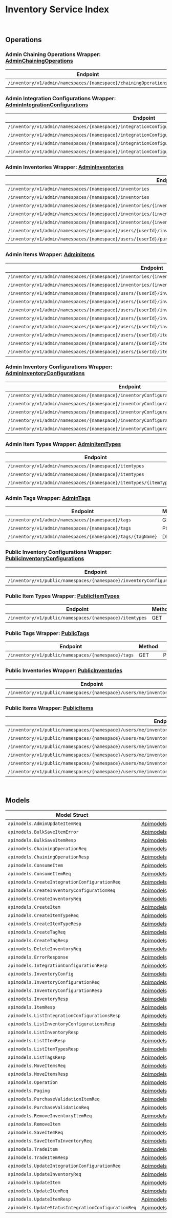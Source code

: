 [//]: # (Code generated. DO NOT EDIT.)

# Inventory Service Index

&nbsp;

## Operations

### Admin Chaining Operations Wrapper:  [AdminChainingOperations](../../inventory-sdk/pkg/wrapper_adminChainingOperations.go)
| Endpoint | Method | ID | Class | Wrapper | Example |
|---|---|---|---|---|---|
| `/inventory/v1/admin/namespaces/{namespace}/chainingOperations` | POST | AdminCreateChainingOperationsShort | [AdminCreateChainingOperationsShort](../../inventory-sdk/pkg/inventoryclient/admin_chaining_operations/admin_chaining_operations_client.go) | [AdminCreateChainingOperationsShort](../../inventory-sdk/pkg/wrapper_adminChainingOperations.go) | [AdminCreateChainingOperationsShort](../../samples/cli/cmd/inventory/adminChainingOperations/adminCreateChainingOperations.go) |

### Admin Integration Configurations Wrapper:  [AdminIntegrationConfigurations](../../inventory-sdk/pkg/wrapper_adminIntegrationConfigurations.go)
| Endpoint | Method | ID | Class | Wrapper | Example |
|---|---|---|---|---|---|
| `/inventory/v1/admin/namespaces/{namespace}/integrationConfigurations` | GET | AdminListIntegrationConfigurationsShort | [AdminListIntegrationConfigurationsShort](../../inventory-sdk/pkg/inventoryclient/admin_integration_configurations/admin_integration_configurations_client.go) | [AdminListIntegrationConfigurationsShort](../../inventory-sdk/pkg/wrapper_adminIntegrationConfigurations.go) | [AdminListIntegrationConfigurationsShort](../../samples/cli/cmd/inventory/adminIntegrationConfigurations/adminListIntegrationConfigurations.go) |
| `/inventory/v1/admin/namespaces/{namespace}/integrationConfigurations` | POST | AdminCreateIntegrationConfigurationShort | [AdminCreateIntegrationConfigurationShort](../../inventory-sdk/pkg/inventoryclient/admin_integration_configurations/admin_integration_configurations_client.go) | [AdminCreateIntegrationConfigurationShort](../../inventory-sdk/pkg/wrapper_adminIntegrationConfigurations.go) | [AdminCreateIntegrationConfigurationShort](../../samples/cli/cmd/inventory/adminIntegrationConfigurations/adminCreateIntegrationConfiguration.go) |
| `/inventory/v1/admin/namespaces/{namespace}/integrationConfigurations/{integrationConfigurationId}` | PUT | AdminUpdateIntegrationConfigurationShort | [AdminUpdateIntegrationConfigurationShort](../../inventory-sdk/pkg/inventoryclient/admin_integration_configurations/admin_integration_configurations_client.go) | [AdminUpdateIntegrationConfigurationShort](../../inventory-sdk/pkg/wrapper_adminIntegrationConfigurations.go) | [AdminUpdateIntegrationConfigurationShort](../../samples/cli/cmd/inventory/adminIntegrationConfigurations/adminUpdateIntegrationConfiguration.go) |
| `/inventory/v1/admin/namespaces/{namespace}/integrationConfigurations/{integrationConfigurationId}/status` | PUT | AdminUpdateStatusIntegrationConfigurationShort | [AdminUpdateStatusIntegrationConfigurationShort](../../inventory-sdk/pkg/inventoryclient/admin_integration_configurations/admin_integration_configurations_client.go) | [AdminUpdateStatusIntegrationConfigurationShort](../../inventory-sdk/pkg/wrapper_adminIntegrationConfigurations.go) | [AdminUpdateStatusIntegrationConfigurationShort](../../samples/cli/cmd/inventory/adminIntegrationConfigurations/adminUpdateStatusIntegrationConfiguration.go) |

### Admin Inventories Wrapper:  [AdminInventories](../../inventory-sdk/pkg/wrapper_adminInventories.go)
| Endpoint | Method | ID | Class | Wrapper | Example |
|---|---|---|---|---|---|
| `/inventory/v1/admin/namespaces/{namespace}/inventories` | GET | AdminListInventoriesShort | [AdminListInventoriesShort](../../inventory-sdk/pkg/inventoryclient/admin_inventories/admin_inventories_client.go) | [AdminListInventoriesShort](../../inventory-sdk/pkg/wrapper_adminInventories.go) | [AdminListInventoriesShort](../../samples/cli/cmd/inventory/adminInventories/adminListInventories.go) |
| `/inventory/v1/admin/namespaces/{namespace}/inventories` | POST | AdminCreateInventoryShort | [AdminCreateInventoryShort](../../inventory-sdk/pkg/inventoryclient/admin_inventories/admin_inventories_client.go) | [AdminCreateInventoryShort](../../inventory-sdk/pkg/wrapper_adminInventories.go) | [AdminCreateInventoryShort](../../samples/cli/cmd/inventory/adminInventories/adminCreateInventory.go) |
| `/inventory/v1/admin/namespaces/{namespace}/inventories/{inventoryId}` | GET | AdminGetInventoryShort | [AdminGetInventoryShort](../../inventory-sdk/pkg/inventoryclient/admin_inventories/admin_inventories_client.go) | [AdminGetInventoryShort](../../inventory-sdk/pkg/wrapper_adminInventories.go) | [AdminGetInventoryShort](../../samples/cli/cmd/inventory/adminInventories/adminGetInventory.go) |
| `/inventory/v1/admin/namespaces/{namespace}/inventories/{inventoryId}` | PUT | AdminUpdateInventoryShort | [AdminUpdateInventoryShort](../../inventory-sdk/pkg/inventoryclient/admin_inventories/admin_inventories_client.go) | [AdminUpdateInventoryShort](../../inventory-sdk/pkg/wrapper_adminInventories.go) | [AdminUpdateInventoryShort](../../samples/cli/cmd/inventory/adminInventories/adminUpdateInventory.go) |
| `/inventory/v1/admin/namespaces/{namespace}/inventories/{inventoryId}` | DELETE | DeleteInventoryShort | [DeleteInventoryShort](../../inventory-sdk/pkg/inventoryclient/admin_inventories/admin_inventories_client.go) | [DeleteInventoryShort](../../inventory-sdk/pkg/wrapper_adminInventories.go) | [DeleteInventoryShort](../../samples/cli/cmd/inventory/adminInventories/deleteInventory.go) |
| `/inventory/v1/admin/namespaces/{namespace}/users/{userId}/inventoryConfigurations/{inventoryConfigurationCode}/inventories` | PUT | AdminUpdateUserInventoriesByInventoryCodeShort | [AdminUpdateUserInventoriesByInventoryCodeShort](../../inventory-sdk/pkg/inventoryclient/admin_inventories/admin_inventories_client.go) | [AdminUpdateUserInventoriesByInventoryCodeShort](../../inventory-sdk/pkg/wrapper_adminInventories.go) | [AdminUpdateUserInventoriesByInventoryCodeShort](../../samples/cli/cmd/inventory/adminInventories/adminUpdateUserInventoriesByInventoryCode.go) |
| `/inventory/v1/admin/namespaces/{namespace}/users/{userId}/purchaseable` | POST | AdminPurchasableShort | [AdminPurchasableShort](../../inventory-sdk/pkg/inventoryclient/admin_inventories/admin_inventories_client.go) | [AdminPurchasableShort](../../inventory-sdk/pkg/wrapper_adminInventories.go) | [AdminPurchasableShort](../../samples/cli/cmd/inventory/adminInventories/adminPurchasable.go) |

### Admin Items Wrapper:  [AdminItems](../../inventory-sdk/pkg/wrapper_adminItems.go)
| Endpoint | Method | ID | Class | Wrapper | Example |
|---|---|---|---|---|---|
| `/inventory/v1/admin/namespaces/{namespace}/inventories/{inventoryId}/items` | GET | AdminListItemsShort | [AdminListItemsShort](../../inventory-sdk/pkg/inventoryclient/admin_items/admin_items_client.go) | [AdminListItemsShort](../../inventory-sdk/pkg/wrapper_adminItems.go) | [AdminListItemsShort](../../samples/cli/cmd/inventory/adminItems/adminListItems.go) |
| `/inventory/v1/admin/namespaces/{namespace}/inventories/{inventoryId}/slots/{slotId}/sourceItems/{sourceItemId}` | GET | AdminGetInventoryItemShort | [AdminGetInventoryItemShort](../../inventory-sdk/pkg/inventoryclient/admin_items/admin_items_client.go) | [AdminGetInventoryItemShort](../../inventory-sdk/pkg/wrapper_adminItems.go) | [AdminGetInventoryItemShort](../../samples/cli/cmd/inventory/adminItems/adminGetInventoryItem.go) |
| `/inventory/v1/admin/namespaces/{namespace}/users/{userId}/inventories/{inventoryId}/consume` | POST | AdminConsumeUserItemShort | [AdminConsumeUserItemShort](../../inventory-sdk/pkg/inventoryclient/admin_items/admin_items_client.go) | [AdminConsumeUserItemShort](../../inventory-sdk/pkg/wrapper_adminItems.go) | [AdminConsumeUserItemShort](../../samples/cli/cmd/inventory/adminItems/adminConsumeUserItem.go) |
| `/inventory/v1/admin/namespaces/{namespace}/users/{userId}/inventories/{inventoryId}/items` | PUT | AdminBulkUpdateMyItemsShort | [AdminBulkUpdateMyItemsShort](../../inventory-sdk/pkg/inventoryclient/admin_items/admin_items_client.go) | [AdminBulkUpdateMyItemsShort](../../inventory-sdk/pkg/wrapper_adminItems.go) | [AdminBulkUpdateMyItemsShort](../../samples/cli/cmd/inventory/adminItems/adminBulkUpdateMyItems.go) |
| `/inventory/v1/admin/namespaces/{namespace}/users/{userId}/inventories/{inventoryId}/items` | POST | AdminSaveItemToInventoryShort | [AdminSaveItemToInventoryShort](../../inventory-sdk/pkg/inventoryclient/admin_items/admin_items_client.go) | [AdminSaveItemToInventoryShort](../../inventory-sdk/pkg/wrapper_adminItems.go) | [AdminSaveItemToInventoryShort](../../samples/cli/cmd/inventory/adminItems/adminSaveItemToInventory.go) |
| `/inventory/v1/admin/namespaces/{namespace}/users/{userId}/inventories/{inventoryId}/items` | DELETE | AdminBulkRemoveItemsShort | [AdminBulkRemoveItemsShort](../../inventory-sdk/pkg/inventoryclient/admin_items/admin_items_client.go) | [AdminBulkRemoveItemsShort](../../inventory-sdk/pkg/wrapper_adminItems.go) | [AdminBulkRemoveItemsShort](../../samples/cli/cmd/inventory/adminItems/adminBulkRemoveItems.go) |
| `/inventory/v1/admin/namespaces/{namespace}/users/{userId}/inventories/{inventoryId}/items/bulk` | POST | AdminBulkSaveItemToInventoryShort | [AdminBulkSaveItemToInventoryShort](../../inventory-sdk/pkg/inventoryclient/admin_items/admin_items_client.go) | [AdminBulkSaveItemToInventoryShort](../../inventory-sdk/pkg/wrapper_adminItems.go) | [AdminBulkSaveItemToInventoryShort](../../samples/cli/cmd/inventory/adminItems/adminBulkSaveItemToInventory.go) |
| `/inventory/v1/admin/namespaces/{namespace}/users/{userId}/items` | POST | AdminSaveItemShort | [AdminSaveItemShort](../../inventory-sdk/pkg/inventoryclient/admin_items/admin_items_client.go) | [AdminSaveItemShort](../../inventory-sdk/pkg/wrapper_adminItems.go) | [AdminSaveItemShort](../../samples/cli/cmd/inventory/adminItems/adminSaveItem.go) |
| `/inventory/v1/admin/namespaces/{namespace}/users/{userId}/items/bulk` | POST | AdminBulkSaveItemShort | [AdminBulkSaveItemShort](../../inventory-sdk/pkg/inventoryclient/admin_items/admin_items_client.go) | [AdminBulkSaveItemShort](../../inventory-sdk/pkg/wrapper_adminItems.go) | [AdminBulkSaveItemShort](../../samples/cli/cmd/inventory/adminItems/adminBulkSaveItem.go) |
| `/inventory/v1/admin/namespaces/{namespace}/users/{userId}/items/entitlements/sync` | PUT | AdminSyncUserEntitlementsShort | [AdminSyncUserEntitlementsShort](../../inventory-sdk/pkg/inventoryclient/admin_items/admin_items_client.go) | [AdminSyncUserEntitlementsShort](../../inventory-sdk/pkg/wrapper_adminItems.go) | [AdminSyncUserEntitlementsShort](../../samples/cli/cmd/inventory/adminItems/adminSyncUserEntitlements.go) |

### Admin Inventory Configurations Wrapper:  [AdminInventoryConfigurations](../../inventory-sdk/pkg/wrapper_adminInventoryConfigurations.go)
| Endpoint | Method | ID | Class | Wrapper | Example |
|---|---|---|---|---|---|
| `/inventory/v1/admin/namespaces/{namespace}/inventoryConfigurations` | GET | AdminListInventoryConfigurationsShort | [AdminListInventoryConfigurationsShort](../../inventory-sdk/pkg/inventoryclient/admin_inventory_configurations/admin_inventory_configurations_client.go) | [AdminListInventoryConfigurationsShort](../../inventory-sdk/pkg/wrapper_adminInventoryConfigurations.go) | [AdminListInventoryConfigurationsShort](../../samples/cli/cmd/inventory/adminInventoryConfigurations/adminListInventoryConfigurations.go) |
| `/inventory/v1/admin/namespaces/{namespace}/inventoryConfigurations` | POST | AdminCreateInventoryConfigurationShort | [AdminCreateInventoryConfigurationShort](../../inventory-sdk/pkg/inventoryclient/admin_inventory_configurations/admin_inventory_configurations_client.go) | [AdminCreateInventoryConfigurationShort](../../inventory-sdk/pkg/wrapper_adminInventoryConfigurations.go) | [AdminCreateInventoryConfigurationShort](../../samples/cli/cmd/inventory/adminInventoryConfigurations/adminCreateInventoryConfiguration.go) |
| `/inventory/v1/admin/namespaces/{namespace}/inventoryConfigurations/{inventoryConfigurationId}` | GET | AdminGetInventoryConfigurationShort | [AdminGetInventoryConfigurationShort](../../inventory-sdk/pkg/inventoryclient/admin_inventory_configurations/admin_inventory_configurations_client.go) | [AdminGetInventoryConfigurationShort](../../inventory-sdk/pkg/wrapper_adminInventoryConfigurations.go) | [AdminGetInventoryConfigurationShort](../../samples/cli/cmd/inventory/adminInventoryConfigurations/adminGetInventoryConfiguration.go) |
| `/inventory/v1/admin/namespaces/{namespace}/inventoryConfigurations/{inventoryConfigurationId}` | PUT | AdminUpdateInventoryConfigurationShort | [AdminUpdateInventoryConfigurationShort](../../inventory-sdk/pkg/inventoryclient/admin_inventory_configurations/admin_inventory_configurations_client.go) | [AdminUpdateInventoryConfigurationShort](../../inventory-sdk/pkg/wrapper_adminInventoryConfigurations.go) | [AdminUpdateInventoryConfigurationShort](../../samples/cli/cmd/inventory/adminInventoryConfigurations/adminUpdateInventoryConfiguration.go) |
| `/inventory/v1/admin/namespaces/{namespace}/inventoryConfigurations/{inventoryConfigurationId}` | DELETE | AdminDeleteInventoryConfigurationShort | [AdminDeleteInventoryConfigurationShort](../../inventory-sdk/pkg/inventoryclient/admin_inventory_configurations/admin_inventory_configurations_client.go) | [AdminDeleteInventoryConfigurationShort](../../inventory-sdk/pkg/wrapper_adminInventoryConfigurations.go) | [AdminDeleteInventoryConfigurationShort](../../samples/cli/cmd/inventory/adminInventoryConfigurations/adminDeleteInventoryConfiguration.go) |

### Admin Item Types Wrapper:  [AdminItemTypes](../../inventory-sdk/pkg/wrapper_adminItemTypes.go)
| Endpoint | Method | ID | Class | Wrapper | Example |
|---|---|---|---|---|---|
| `/inventory/v1/admin/namespaces/{namespace}/itemtypes` | GET | AdminListItemTypesShort | [AdminListItemTypesShort](../../inventory-sdk/pkg/inventoryclient/admin_item_types/admin_item_types_client.go) | [AdminListItemTypesShort](../../inventory-sdk/pkg/wrapper_adminItemTypes.go) | [AdminListItemTypesShort](../../samples/cli/cmd/inventory/adminItemTypes/adminListItemTypes.go) |
| `/inventory/v1/admin/namespaces/{namespace}/itemtypes` | POST | AdminCreateItemTypeShort | [AdminCreateItemTypeShort](../../inventory-sdk/pkg/inventoryclient/admin_item_types/admin_item_types_client.go) | [AdminCreateItemTypeShort](../../inventory-sdk/pkg/wrapper_adminItemTypes.go) | [AdminCreateItemTypeShort](../../samples/cli/cmd/inventory/adminItemTypes/adminCreateItemType.go) |
| `/inventory/v1/admin/namespaces/{namespace}/itemtypes/{itemTypeName}` | DELETE | AdminDeleteItemTypeShort | [AdminDeleteItemTypeShort](../../inventory-sdk/pkg/inventoryclient/admin_item_types/admin_item_types_client.go) | [AdminDeleteItemTypeShort](../../inventory-sdk/pkg/wrapper_adminItemTypes.go) | [AdminDeleteItemTypeShort](../../samples/cli/cmd/inventory/adminItemTypes/adminDeleteItemType.go) |

### Admin Tags Wrapper:  [AdminTags](../../inventory-sdk/pkg/wrapper_adminTags.go)
| Endpoint | Method | ID | Class | Wrapper | Example |
|---|---|---|---|---|---|
| `/inventory/v1/admin/namespaces/{namespace}/tags` | GET | AdminListTagsShort | [AdminListTagsShort](../../inventory-sdk/pkg/inventoryclient/admin_tags/admin_tags_client.go) | [AdminListTagsShort](../../inventory-sdk/pkg/wrapper_adminTags.go) | [AdminListTagsShort](../../samples/cli/cmd/inventory/adminTags/adminListTags.go) |
| `/inventory/v1/admin/namespaces/{namespace}/tags` | POST | AdminCreateTagShort | [AdminCreateTagShort](../../inventory-sdk/pkg/inventoryclient/admin_tags/admin_tags_client.go) | [AdminCreateTagShort](../../inventory-sdk/pkg/wrapper_adminTags.go) | [AdminCreateTagShort](../../samples/cli/cmd/inventory/adminTags/adminCreateTag.go) |
| `/inventory/v1/admin/namespaces/{namespace}/tags/{tagName}` | DELETE | AdminDeleteTagShort | [AdminDeleteTagShort](../../inventory-sdk/pkg/inventoryclient/admin_tags/admin_tags_client.go) | [AdminDeleteTagShort](../../inventory-sdk/pkg/wrapper_adminTags.go) | [AdminDeleteTagShort](../../samples/cli/cmd/inventory/adminTags/adminDeleteTag.go) |

### Public Inventory Configurations Wrapper:  [PublicInventoryConfigurations](../../inventory-sdk/pkg/wrapper_publicInventoryConfigurations.go)
| Endpoint | Method | ID | Class | Wrapper | Example |
|---|---|---|---|---|---|
| `/inventory/v1/public/namespaces/{namespace}/inventoryConfigurations` | GET | PublicListInventoryConfigurationsShort | [PublicListInventoryConfigurationsShort](../../inventory-sdk/pkg/inventoryclient/public_inventory_configurations/public_inventory_configurations_client.go) | [PublicListInventoryConfigurationsShort](../../inventory-sdk/pkg/wrapper_publicInventoryConfigurations.go) | [PublicListInventoryConfigurationsShort](../../samples/cli/cmd/inventory/publicInventoryConfigurations/publicListInventoryConfigurations.go) |

### Public Item Types Wrapper:  [PublicItemTypes](../../inventory-sdk/pkg/wrapper_publicItemTypes.go)
| Endpoint | Method | ID | Class | Wrapper | Example |
|---|---|---|---|---|---|
| `/inventory/v1/public/namespaces/{namespace}/itemtypes` | GET | PublicListItemTypesShort | [PublicListItemTypesShort](../../inventory-sdk/pkg/inventoryclient/public_item_types/public_item_types_client.go) | [PublicListItemTypesShort](../../inventory-sdk/pkg/wrapper_publicItemTypes.go) | [PublicListItemTypesShort](../../samples/cli/cmd/inventory/publicItemTypes/publicListItemTypes.go) |

### Public Tags Wrapper:  [PublicTags](../../inventory-sdk/pkg/wrapper_publicTags.go)
| Endpoint | Method | ID | Class | Wrapper | Example |
|---|---|---|---|---|---|
| `/inventory/v1/public/namespaces/{namespace}/tags` | GET | PublicListTagsShort | [PublicListTagsShort](../../inventory-sdk/pkg/inventoryclient/public_tags/public_tags_client.go) | [PublicListTagsShort](../../inventory-sdk/pkg/wrapper_publicTags.go) | [PublicListTagsShort](../../samples/cli/cmd/inventory/publicTags/publicListTags.go) |

### Public Inventories Wrapper:  [PublicInventories](../../inventory-sdk/pkg/wrapper_publicInventories.go)
| Endpoint | Method | ID | Class | Wrapper | Example |
|---|---|---|---|---|---|
| `/inventory/v1/public/namespaces/{namespace}/users/me/inventories` | GET | PublicListInventoriesShort | [PublicListInventoriesShort](../../inventory-sdk/pkg/inventoryclient/public_inventories/public_inventories_client.go) | [PublicListInventoriesShort](../../inventory-sdk/pkg/wrapper_publicInventories.go) | [PublicListInventoriesShort](../../samples/cli/cmd/inventory/publicInventories/publicListInventories.go) |

### Public Items Wrapper:  [PublicItems](../../inventory-sdk/pkg/wrapper_publicItems.go)
| Endpoint | Method | ID | Class | Wrapper | Example |
|---|---|---|---|---|---|
| `/inventory/v1/public/namespaces/{namespace}/users/me/inventories/{inventoryId}/consume` | POST | PublicConsumeMyItemShort | [PublicConsumeMyItemShort](../../inventory-sdk/pkg/inventoryclient/public_items/public_items_client.go) | [PublicConsumeMyItemShort](../../inventory-sdk/pkg/wrapper_publicItems.go) | [PublicConsumeMyItemShort](../../samples/cli/cmd/inventory/publicItems/publicConsumeMyItem.go) |
| `/inventory/v1/public/namespaces/{namespace}/users/me/inventories/{inventoryId}/items` | GET | PublicListItemsShort | [PublicListItemsShort](../../inventory-sdk/pkg/inventoryclient/public_items/public_items_client.go) | [PublicListItemsShort](../../inventory-sdk/pkg/wrapper_publicItems.go) | [PublicListItemsShort](../../samples/cli/cmd/inventory/publicItems/publicListItems.go) |
| `/inventory/v1/public/namespaces/{namespace}/users/me/inventories/{inventoryId}/items` | PUT | PublicBulkUpdateMyItemsShort | [PublicBulkUpdateMyItemsShort](../../inventory-sdk/pkg/inventoryclient/public_items/public_items_client.go) | [PublicBulkUpdateMyItemsShort](../../inventory-sdk/pkg/wrapper_publicItems.go) | [PublicBulkUpdateMyItemsShort](../../samples/cli/cmd/inventory/publicItems/publicBulkUpdateMyItems.go) |
| `/inventory/v1/public/namespaces/{namespace}/users/me/inventories/{inventoryId}/items` | DELETE | PublicBulkRemoveMyItemsShort | [PublicBulkRemoveMyItemsShort](../../inventory-sdk/pkg/inventoryclient/public_items/public_items_client.go) | [PublicBulkRemoveMyItemsShort](../../inventory-sdk/pkg/wrapper_publicItems.go) | [PublicBulkRemoveMyItemsShort](../../samples/cli/cmd/inventory/publicItems/publicBulkRemoveMyItems.go) |
| `/inventory/v1/public/namespaces/{namespace}/users/me/inventories/{inventoryId}/items/movement` | POST | PublicMoveMyItemsShort | [PublicMoveMyItemsShort](../../inventory-sdk/pkg/inventoryclient/public_items/public_items_client.go) | [PublicMoveMyItemsShort](../../inventory-sdk/pkg/wrapper_publicItems.go) | [PublicMoveMyItemsShort](../../samples/cli/cmd/inventory/publicItems/publicMoveMyItems.go) |
| `/inventory/v1/public/namespaces/{namespace}/users/me/inventories/{inventoryId}/slots/{slotId}/sourceItems/{sourceItemId}` | GET | PublicGetItemShort | [PublicGetItemShort](../../inventory-sdk/pkg/inventoryclient/public_items/public_items_client.go) | [PublicGetItemShort](../../inventory-sdk/pkg/wrapper_publicItems.go) | [PublicGetItemShort](../../samples/cli/cmd/inventory/publicItems/publicGetItem.go) |


&nbsp;  

## Models

| Model Struct | Class |
|---|---|
| `apimodels.AdminUpdateItemReq` | [ApimodelsAdminUpdateItemReq ](../../inventory-sdk/pkg/inventoryclientmodels/apimodels_admin_update_item_req.go) |
| `apimodels.BulkSaveItemError` | [ApimodelsBulkSaveItemError ](../../inventory-sdk/pkg/inventoryclientmodels/apimodels_bulk_save_item_error.go) |
| `apimodels.BulkSaveItemResp` | [ApimodelsBulkSaveItemResp ](../../inventory-sdk/pkg/inventoryclientmodels/apimodels_bulk_save_item_resp.go) |
| `apimodels.ChainingOperationReq` | [ApimodelsChainingOperationReq ](../../inventory-sdk/pkg/inventoryclientmodels/apimodels_chaining_operation_req.go) |
| `apimodels.ChainingOperationResp` | [ApimodelsChainingOperationResp ](../../inventory-sdk/pkg/inventoryclientmodels/apimodels_chaining_operation_resp.go) |
| `apimodels.ConsumeItem` | [ApimodelsConsumeItem ](../../inventory-sdk/pkg/inventoryclientmodels/apimodels_consume_item.go) |
| `apimodels.ConsumeItemReq` | [ApimodelsConsumeItemReq ](../../inventory-sdk/pkg/inventoryclientmodels/apimodels_consume_item_req.go) |
| `apimodels.CreateIntegrationConfigurationReq` | [ApimodelsCreateIntegrationConfigurationReq ](../../inventory-sdk/pkg/inventoryclientmodels/apimodels_create_integration_configuration_req.go) |
| `apimodels.CreateInventoryConfigurationReq` | [ApimodelsCreateInventoryConfigurationReq ](../../inventory-sdk/pkg/inventoryclientmodels/apimodels_create_inventory_configuration_req.go) |
| `apimodels.CreateInventoryReq` | [ApimodelsCreateInventoryReq ](../../inventory-sdk/pkg/inventoryclientmodels/apimodels_create_inventory_req.go) |
| `apimodels.CreateItem` | [ApimodelsCreateItem ](../../inventory-sdk/pkg/inventoryclientmodels/apimodels_create_item.go) |
| `apimodels.CreateItemTypeReq` | [ApimodelsCreateItemTypeReq ](../../inventory-sdk/pkg/inventoryclientmodels/apimodels_create_item_type_req.go) |
| `apimodels.CreateItemTypeResp` | [ApimodelsCreateItemTypeResp ](../../inventory-sdk/pkg/inventoryclientmodels/apimodels_create_item_type_resp.go) |
| `apimodels.CreateTagReq` | [ApimodelsCreateTagReq ](../../inventory-sdk/pkg/inventoryclientmodels/apimodels_create_tag_req.go) |
| `apimodels.CreateTagResp` | [ApimodelsCreateTagResp ](../../inventory-sdk/pkg/inventoryclientmodels/apimodels_create_tag_resp.go) |
| `apimodels.DeleteInventoryReq` | [ApimodelsDeleteInventoryReq ](../../inventory-sdk/pkg/inventoryclientmodels/apimodels_delete_inventory_req.go) |
| `apimodels.ErrorResponse` | [ApimodelsErrorResponse ](../../inventory-sdk/pkg/inventoryclientmodels/apimodels_error_response.go) |
| `apimodels.IntegrationConfigurationResp` | [ApimodelsIntegrationConfigurationResp ](../../inventory-sdk/pkg/inventoryclientmodels/apimodels_integration_configuration_resp.go) |
| `apimodels.InventoryConfig` | [ApimodelsInventoryConfig ](../../inventory-sdk/pkg/inventoryclientmodels/apimodels_inventory_config.go) |
| `apimodels.InventoryConfigurationReq` | [ApimodelsInventoryConfigurationReq ](../../inventory-sdk/pkg/inventoryclientmodels/apimodels_inventory_configuration_req.go) |
| `apimodels.InventoryConfigurationResp` | [ApimodelsInventoryConfigurationResp ](../../inventory-sdk/pkg/inventoryclientmodels/apimodels_inventory_configuration_resp.go) |
| `apimodels.InventoryResp` | [ApimodelsInventoryResp ](../../inventory-sdk/pkg/inventoryclientmodels/apimodels_inventory_resp.go) |
| `apimodels.ItemResp` | [ApimodelsItemResp ](../../inventory-sdk/pkg/inventoryclientmodels/apimodels_item_resp.go) |
| `apimodels.ListIntegrationConfigurationsResp` | [ApimodelsListIntegrationConfigurationsResp ](../../inventory-sdk/pkg/inventoryclientmodels/apimodels_list_integration_configurations_resp.go) |
| `apimodels.ListInventoryConfigurationsResp` | [ApimodelsListInventoryConfigurationsResp ](../../inventory-sdk/pkg/inventoryclientmodels/apimodels_list_inventory_configurations_resp.go) |
| `apimodels.ListInventoryResp` | [ApimodelsListInventoryResp ](../../inventory-sdk/pkg/inventoryclientmodels/apimodels_list_inventory_resp.go) |
| `apimodels.ListItemResp` | [ApimodelsListItemResp ](../../inventory-sdk/pkg/inventoryclientmodels/apimodels_list_item_resp.go) |
| `apimodels.ListItemTypesResp` | [ApimodelsListItemTypesResp ](../../inventory-sdk/pkg/inventoryclientmodels/apimodels_list_item_types_resp.go) |
| `apimodels.ListTagsResp` | [ApimodelsListTagsResp ](../../inventory-sdk/pkg/inventoryclientmodels/apimodels_list_tags_resp.go) |
| `apimodels.MoveItemsReq` | [ApimodelsMoveItemsReq ](../../inventory-sdk/pkg/inventoryclientmodels/apimodels_move_items_req.go) |
| `apimodels.MoveItemsResp` | [ApimodelsMoveItemsResp ](../../inventory-sdk/pkg/inventoryclientmodels/apimodels_move_items_resp.go) |
| `apimodels.Operation` | [ApimodelsOperation ](../../inventory-sdk/pkg/inventoryclientmodels/apimodels_operation.go) |
| `apimodels.Paging` | [ApimodelsPaging ](../../inventory-sdk/pkg/inventoryclientmodels/apimodels_paging.go) |
| `apimodels.PurchaseValidationItemReq` | [ApimodelsPurchaseValidationItemReq ](../../inventory-sdk/pkg/inventoryclientmodels/apimodels_purchase_validation_item_req.go) |
| `apimodels.PurchaseValidationReq` | [ApimodelsPurchaseValidationReq ](../../inventory-sdk/pkg/inventoryclientmodels/apimodels_purchase_validation_req.go) |
| `apimodels.RemoveInventoryItemReq` | [ApimodelsRemoveInventoryItemReq ](../../inventory-sdk/pkg/inventoryclientmodels/apimodels_remove_inventory_item_req.go) |
| `apimodels.RemoveItem` | [ApimodelsRemoveItem ](../../inventory-sdk/pkg/inventoryclientmodels/apimodels_remove_item.go) |
| `apimodels.SaveItemReq` | [ApimodelsSaveItemReq ](../../inventory-sdk/pkg/inventoryclientmodels/apimodels_save_item_req.go) |
| `apimodels.SaveItemToInventoryReq` | [ApimodelsSaveItemToInventoryReq ](../../inventory-sdk/pkg/inventoryclientmodels/apimodels_save_item_to_inventory_req.go) |
| `apimodels.TradeItem` | [ApimodelsTradeItem ](../../inventory-sdk/pkg/inventoryclientmodels/apimodels_trade_item.go) |
| `apimodels.TradeItemResp` | [ApimodelsTradeItemResp ](../../inventory-sdk/pkg/inventoryclientmodels/apimodels_trade_item_resp.go) |
| `apimodels.UpdateIntegrationConfigurationReq` | [ApimodelsUpdateIntegrationConfigurationReq ](../../inventory-sdk/pkg/inventoryclientmodels/apimodels_update_integration_configuration_req.go) |
| `apimodels.UpdateInventoryReq` | [ApimodelsUpdateInventoryReq ](../../inventory-sdk/pkg/inventoryclientmodels/apimodels_update_inventory_req.go) |
| `apimodels.UpdateItem` | [ApimodelsUpdateItem ](../../inventory-sdk/pkg/inventoryclientmodels/apimodels_update_item.go) |
| `apimodels.UpdateItemReq` | [ApimodelsUpdateItemReq ](../../inventory-sdk/pkg/inventoryclientmodels/apimodels_update_item_req.go) |
| `apimodels.UpdateItemResp` | [ApimodelsUpdateItemResp ](../../inventory-sdk/pkg/inventoryclientmodels/apimodels_update_item_resp.go) |
| `apimodels.UpdateStatusIntegrationConfigurationReq` | [ApimodelsUpdateStatusIntegrationConfigurationReq ](../../inventory-sdk/pkg/inventoryclientmodels/apimodels_update_status_integration_configuration_req.go) |

